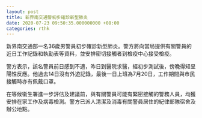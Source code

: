 ```yaml
---
layout: post
title: 新界南交通警初步確診新型肺炎
date: 2020-07-23 09:50:35.000000000 +08:00
categories: rthk
---
```


新界南交通部一名36歲男警員初步確診新型肺炎。警方將向當局提供有關警員的近日工作記錄和執勤表等資料，並安排密切接觸者到檢疫中心接受檢疫。

警方表示，該名警員前日感到不適，昨日到醫院求醫，經初步測試後，傍晚得知呈陽性反應。他過去14日沒有外遊記錄，最後一日上班為7月20日，工作期間與市民接觸時亦有佩戴口罩。

在等候衞生署進一步評估及建議前，與有關警員可能有緊密接觸的警務人員，均獲安排在家工作及病毒檢測。警方已派人清潔及消毒有關警員居住的紀律部隊宿舍及辦公地點。
